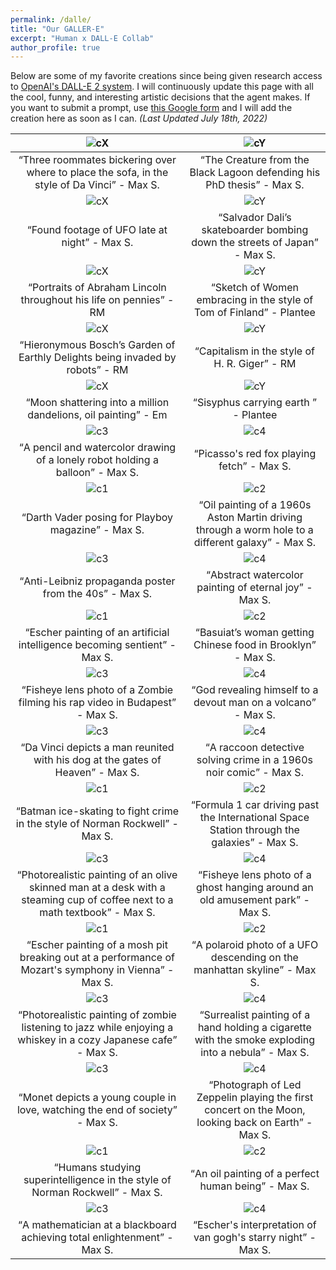 ```yaml
---
permalink: /dalle/
title: "Our GALLER-E"
excerpt: "Human x DALL-E Collab"
author_profile: true
---
```


Below are some of my favorite creations since being given research access to [OpenAI's DALL-E 2 system](https://openai.com/dall-e-2/). I will continuously update this page with all the cool, funny, and interesting artistic decisions that the agent makes. If you want to submit a prompt, use [this Google form](https://forms.gle/2XEHsJ1hhEdRF1zT7) and I will add the creation here as soon as I can. *(Last Updated July 18th, 2022)*

![cX](/images/dalle/dalle_c35.png) | ![cY](/images/dalle/dalle_c36.png)
|:--:|:--:|
<q>Three roommates bickering over where to place the sofa, in the style of Da Vinci</q> - Max S. | <q>The Creature from the Black Lagoon defending his PhD thesis</q> - Max S.
![cX](/images/dalle/dalle_c33.png) | ![cY](/images/dalle/dalle_c34.png)
<q>Found footage of UFO late at night</q> - Max S. | <q>Salvador Dali’s skateboarder bombing down the streets of Japan</q> - Max S.
![cX](/images/dalle/dalle_c31.png) | ![cY](/images/dalle/dalle_c32.png)
<q>Portraits of Abraham Lincoln throughout his life on pennies</q> - RM | <q>Sketch of Women embracing in the style of Tom of Finland</q> - Plantee
![cX](/images/dalle/dalle_c29.png) | ![cY](/images/dalle/dalle_c30.png)
<q>Hieronymous Bosch’s Garden of Earthly Delights being invaded by robots</q> - RM | <q>Capitalism in the style of H. R. Giger</q> - RM
![cX](/images/dalle/dalle_c14.png) | ![cY](/images/dalle/dalle_c15.png)
<q>Moon shattering into a million dandelions, oil painting</q> - Em | <q>Sisyphus carrying earth </q> - Plantee
![c3](/images/dalle/dalle_c3.png) | ![c4](/images/dalle/dalle_c4.png)
<q>A pencil and watercolor drawing of a lonely robot holding a balloon</q> - Max S. | <q>Picasso's red fox playing fetch</q> - Max S.
![c1](/images/dalle/dalle_c5.png) | ![c2](/images/dalle/dalle_c6_v2.png)
<q>Darth Vader posing for Playboy magazine</q> - Max S. | <q>Oil painting of a 1960s Aston Martin driving through a worm hole to a different galaxy</q> - Max S.
![c3](/images/dalle/dalle_c7.png) | ![c4](/images/dalle/dalle_c8.png)
<q>Anti-Leibniz propaganda poster from the 40s</q> - Max S. | <q>Abstract watercolor painting of eternal joy</q> - Max S.
![c1](/images/dalle/dalle_c9.png) | ![c2](/images/dalle/dalle_c10.png)
<q>Escher painting of an artificial intelligence becoming sentient</q> - Max S. | <q>Basuiat’s woman getting Chinese food in Brooklyn</q> - Max S.
![c3](/images/dalle/dalle_c11_v2.png) | ![c4](/images/dalle/dalle_c12.png)
<q>Fisheye lens photo of a Zombie filming his rap video in Budapest</q> - Max S. | <q>God revealing himself to a devout man on a volcano</q> - Max S.
![c3](/images/dalle/dalle_c13.png) | ![c4](/images/dalle/dalle_c1.png)
<q>Da Vinci depicts a man reunited with his dog at the gates of Heaven</q> - Max S. | <q>A raccoon detective solving crime in a 1960s noir comic</q> - Max S.
![c1](/images/dalle/dalle_c2.png) | ![c2](/images/dalle/dalle_c16.png)
<q>Batman ice-skating to fight crime in the style of Norman Rockwell</q> - Max S. | <q>Formula 1 car driving past the International Space Station through the galaxies</q> - Max S.
![c3](/images/dalle/dalle_c17.png) | ![c4](/images/dalle/dalle_c18.png)
<q>Photorealistic painting of an olive skinned man at a desk with a steaming cup of coffee next to a math textbook</q> - Max S. | <q>Fisheye lens photo of a ghost hanging around an old amusement park</q> - Max S.
![c1](/images/dalle/dalle_c19.png) | ![c2](/images/dalle/dalle_c20.png)
<q>Escher painting of a mosh pit breaking out at a performance of Mozart's symphony in Vienna</q> - Max S. | <q>A polaroid photo of a UFO descending on the manhattan skyline</q> - Max S.
![c3](/images/dalle/dalle_c21.png) | ![c4](/images/dalle/dalle_c22.png)
<q>Photorealistic painting of zombie listening to jazz while enjoying a whiskey in a cozy Japanese cafe</q> - Max S. | <q>Surrealist painting of a hand holding a cigarette with the smoke exploding into a nebula</q> - Max S.
![c3](/images/dalle/dalle_c23.png) | ![c4](/images/dalle/dalle_c24.png)
<q>Monet depicts a young couple in love, watching the end of society</q> - Max S. | <q>Photograph of Led Zeppelin playing the first concert on the Moon, looking back on Earth</q> - Max S.
![c1](/images/dalle/dalle_c25.png) | ![c2](/images/dalle/dalle_c26.png)
<q>Humans studying superintelligence in the style of Norman Rockwell</q> - Max S. | <q>An oil painting of a perfect human being</q> - Max S.
![c3](/images/dalle/dalle_c27.png) | ![c4](/images/dalle/dalle_c28.png)
<q>A mathematician at a blackboard achieving total enlightenment</q> - Max S. | <q>Escher's interpretation of van gogh's starry night</q> - Max S.
